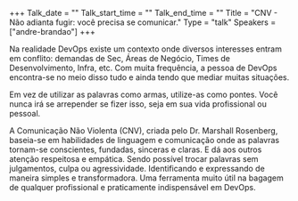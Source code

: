+++
Talk_date = ""
Talk_start_time = ""
Talk_end_time = ""
Title = "CNV - Não adianta fugir: você precisa se comunicar."
Type = "talk"
Speakers = ["andre-brandao"]
+++

Na realidade DevOps existe um contexto onde diversos interesses entram em conflito: demandas de Sec, Áreas de Negócio, Times de Desenvolvimento, Infra, etc. Com muita frequência, a pessoa de DevOps encontra-se no meio disso tudo e ainda tendo que mediar muitas situações.   

Em vez de utilizar as palavras como armas, utilize-as como pontes. Você nunca irá se arrepender se fizer isso, seja em sua vida profissional ou pessoal. 

A Comunicação Não Violenta (CNV), criada pelo Dr. Marshall Rosenberg, baseia-se em habilidades de linguagem e comunicação onde as palavras tornam-se conscientes, fundadas, sinceras e claras. E dá aos outros atenção respeitosa e empática. Sendo possível trocar palavras sem julgamentos, culpa ou agressividade. Identificando e expressando de maneira simples e transformadora. Uma ferramenta muito útil na bagagem de qualquer profissional e praticamente indispensável em DevOps.